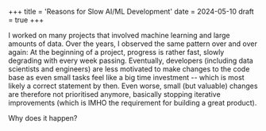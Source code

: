 +++
title = 'Reasons for Slow AI/ML Development'
date = 2024-05-10
draft = true
+++

I worked on many projects that involved machine learning and large amounts of data.  Over the years, I observed the same pattern over and over again: At the beginning of a project, progress is rather fast, slowly degrading with every week passing. Eventually, developers (including data scientists and engineers) are less motivated to make changes to the code base as even small tasks feel like a big time investment -- which is most likely a correct statement by then. Even worse, small (but valuable) changes are therefore not prioritised anymore, basically stopping iterative improvements (which is IMHO the requirement for building a great product).

Why does it happen?
